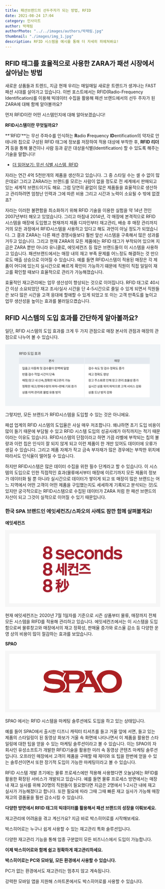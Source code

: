 ```yaml
---
title: 패션브랜드의 선두주자가 되는 방법, RFID
date: 2021-08-24 17:04
category: 인사이트
author: 박채림
authorPhoto: "../../images/authors/박채림.jpg"
thumbnail: "./images/img_1.jpg"
description: RFID 시스템을 예시를 통해 더 자세히 파헤쳐봐요!
---
```


## RFID 태그를 효율적으로 사용한 ZARA가 패션 시장에서 살아남는 방법

새로운 상품들과 트렌드, 지금 현재 우리는 매일매일 새로운 트랜드가 생겨나는 FAST 패션 시대를 살아가고 있습니다. 이번 포스트에서는 RFID(Radio-Frequency Identification)를 이용해 빅데이터 수집을 활용해 패션 브랜드에서의 선두 주자가 된 ZARA에 대해 함께 알아볼까요?



먼저 RFID이란 어떤 시스템인지에 대해 알아보겠습니다!

<tip-box>

 **RFID시스템이란 무엇일까요?**

**'RFID'**는 무선 주파수를 인식하는 **R**adio **F**requency **ID**entification의 약자로 안테나와 칩으로 구성된 RFID 태그에 정보를 저장하여 적용 대상에 부착한 후, **RFID 리더기** 등을 통해 물건이나 사람 등과 같은 대상을식별(Identification) 할 수 있도록 해주는 기술을 말합니다!

</tip-box>

- [더 읽어보기: 무선 식별 시스템, RFID](/ko/blog/posts/무선-식별-시스템-rfid)



자라는 연간 4억 5천만개의 제품을 생산하고 있습니다. 그 중 스타일 수는 셀 수 없이 많은데요! 그리고 ZARA라는 브랜드를 모르는 사람이 없을 정도로 전 세계에서 판매되고 있는 세계적 브랜드이기도 해요. 그럼 당연히 끝없이 많은 제품들을 효율적으로 생산하고 관리하려면 엄청난 인력과 그에 따른 비용 그리고 시간과 노력이 소요될 수 밖에 없겠죠?



자라는 이러한 불편함을 최소화하기 위해 RFID 기술을 이용한 실험을 약 14년 전인 2007년부터 해오고 있었습니다. 그리고 마침내 2014년, 각 매장에 본격적으로 RFID 시스템을 매장에 도입했고 현재까지 제품 디자인부터 재고관리, 배송 후 매장 관리까지 거의 모든 과정에서 RFID시스템을 사용하고 있다고 해도 과언이 아닐 정도가 되었습니다. 그 결과 ZARA는 다른 패션 경쟁사들보다 훨씬 앞선 시스템을 구축해서 많은 성과를 거두고 있습니다. 그리고 현재 ZARA의 모든 제품에는 RFID 태그가 부착되어 있으며 지금은 ZARA 뿐만 아니라 유니클로, 에잇세컨즈 등 많은 브랜드들이 이 시스템을 사용하고 있습니다. 패션브랜드에서는 매장 내의 재고 부족 문제를 어느정도 해결하는 것 만으로도 매출 상승으로 이어질 수 있습니다. 예를 들면 RFID시스템이 적용된 매장은 각 제품이 어디에 있는지 실시간으로 빠르게 확인이 가능하기 떄문에 직원이 직접 일일이 재고를 확인할 때보다 효율적으로 관리가 가능해졌습니다.

효율적인 재고관리에는 업무 생산성이 향상되는 것으로 이어집니다. RFID 태그로 40시간 이상 소요되었던 재고 조사/실사 시간을 단 4-5시간으로 줄일 수 있게 되면서 직원들은 보다 많은 시간을 고객 응대에 할애할 수 있게 되었고 또 이는 고객 만족도를 높이고 업무 생산성을 높이는 효과를 불러일으켰습니다.



## RFID 시스템의 도입 효과를 간단하게 알아볼까요?

일단, RFID 시스템의 도입 효과를 크게 두 가지 관점으로 매장 본사의 관점과 매장의 관점으로 나누어 볼 수 있습니다.

![](images/img_2.png)

그렇지만, 모든 브랜드가 RFID시스템을 도입할 수 있는 것은 아니에요.

패셥 업계의 RFID 시스템의 도입율은 사실 매우 저조합니다. 왜냐하면 초기 도입 비용이 많이 들기 때문에 부담될 수 있고 RFID 시스템 도입의 성공사례가 아직까지는 적기 때문이라는 이유도 있습니다.  RFID시스템의 단점이라고 하면 가끔 라벨에 부착되는 칩의 불량과 이런 칩은 인식이 잘 되지 않게 되고 이런 제품이 한 개만 있어도 데이터에 오류가 생길 수 있습니다. 그리고 제품 자체가 작고 금속 부자재가 많은 경우에는 부착한 위치에 따라서도 인식율이 떨어질 수 있습니다.

하지만 RFID시스템은 많은 데이터 수집을 위한 필수 단계라고 할 수 있습니다. 이 시스템의 도입으로 인한 직접적인 효과(물류에서부터 매장에 이르기까지 모든 제품의 정보가 데이터화 될 뿐 아니라 실시간으로 데이터가 쌓이게 되고 또 매장이 많은 브랜드는 어느 지역에서 어떤 고객이 어떤 제품을 구입했는지도 세세하게 기록되고 분석되는 것)도 있지만 궁극적으로는 RFID시스템으로 수집된 데이터가 ZARA 처럼 한 패션 브랜드의 자산이 되고 그것이 실적으로 이어질 수 있기 때문입니다.



### **한국 SPA 브랜드인 에잇세컨즈/스파오의 사례도 잠깐 함께 살펴볼게요!**

**에잇세컨즈**

![](images/img_3.png)

현재 에잇세컨즈는 2020년 7월 1일자를 기준으로 시즌 상품부터 물류, 매장까지 전체 모든 시스템을 RIFD를 적용해 관리하고 있습니다. 에잇세컨즈에서는 이 시스템을 도입함으로써 물류창고와 매장에서의 재고 정확성, 판매율 증가와 로스율 감소 등 다양한 운영 상의 비용이 많이 절감하는 효과를 보았습니다.



**SPAO**

![](images/img_4.png)

SPAO 에서는 RFID 시스템을 마케팅 솔루션에도 도입을 하고 있는 상태입니다.

예를 들어 SPAO에서 출시한 디즈니 캐릭터 티셔츠를 들고 거울 앞에 서면, 들고 있는 제품의 스타일링이 된 동영상 화보가 거울 속 화면에 나타나면서 이 제품을 활용한 스타일링에 대한 팁을 얻을 수 있는 마케팅 솔루션이라고 볼 수 있습니다. 이는 SPAO의 자회사인 유성소프트가 개발한 RFID기술을 활용한 미러 속 동영상 콘텐츠 마케팅 솔루션입니다. 오프라인 매장에서 고객이 제품을 구매할 때 재미와 또 팁을 한번에 얻을 수 있는 솔루션이면서 또한 장기적 도입이 가능한 마케팅이라고 볼 수 있습니다.

RFID 시스템 개발 초기에는 물류 프로세스에만 적용해 사용했다면 오늘날에는 RFID를 활용한 확장된 서비스가 개발되고 있습니다. 예를 들면 물류 프로세스 방면에서는 매장 내 재고 실사를 위해 20명의 직원들이 필요했다면 지금은 2명에서 1-2시간 내에 재고 실사가 가능해졌다고 합니다. 또한 필요에 따라 그때 그때 빠른 재고 실사가 가능해 매장 재고의 결품율을 훨씬 감소시킬 수 있습니다.



**다양한 방면에서 RFID 태그의 빅데이터를 활용해서 패션 브랜드의 성장을 이뤄보세요.**







재고관리에 어려움을 겪고 계신가요? 지금 바로 박스히어로를 시작해보세요.

박스히어로는 누구나 쉽게 사용할 수 있는 재고관리 특화 솔루션입니다.

다양한 재고관리 기능을 통해 업종 구분없이 모든 비즈니스에서 도입이 가능합니다.

**이제 박스히어로와 함께 쉽고 정확하게 재고관리하세요.**



<tip-box>

**박스히어로는 PC와 모바일, 모든 환경에서 사용할 수 있습니다.**

PC가 없는 환경에서도 재고관리는 멈추지 않고 계속됩니다.

강력한 모바일 앱을 지원해 스마트폰에서도 박스히어로를 사용할 수 있습니다.

</tip-box>



